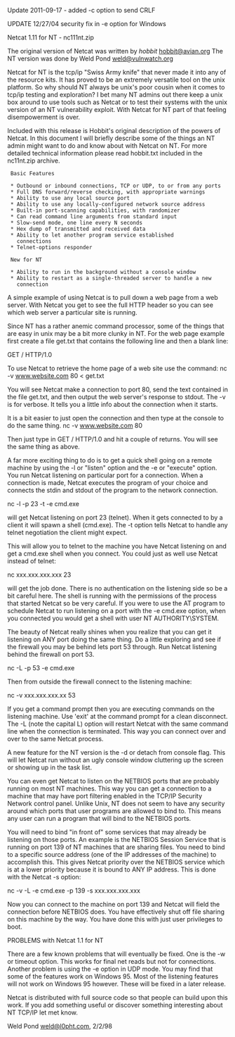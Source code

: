 Update 2011-09-17 - added -c option to send CRLF


UPDATE 12/27/04 security fix in -e option for Windows

Netcat 1.11 for NT - nc111nt.zip

The original version of Netcat was written by *hobbit* <hobbit@avian.org>
The NT version was done by Weld Pond <weld@vulnwatch.org>

Netcat for NT is the tcp/ip "Swiss Army knife" that never made it into any 
of the resource kits.  It has proved to be an extremely versatile tool on 
the unix platform. So why should NT always be unix's poor cousin when it 
comes to tcp/ip testing and exploration?  I bet many NT admins out there
keep a unix box around to use tools such as Netcat or to test their systems
with the unix version of an NT vulnerability exploit.  With Netcat for NT
part of that feeling disempowerment is over.

Included with this release is Hobbit's original description of the powers 
of Netcat.  In this document I will briefly describe some of the things an
NT admin might want to do and know about with Netcat on NT.  For more
detailed technical information please read hobbit.txt included in the
nc11nt.zip archive.

     Basic Features

     * Outbound or inbound connections, TCP or UDP, to or from any ports
     * Full DNS forward/reverse checking, with appropriate warnings
     * Ability to use any local source port
     * Ability to use any locally-configured network source address
     * Built-in port-scanning capabilities, with randomizer
     * Can read command line arguments from standard input
     * Slow-send mode, one line every N seconds
     * Hex dump of transmitted and received data
     * Ability to let another program service established
       connections
     * Telnet-options responder

     New for NT

     * Ability to run in the background without a console window
     * Ability to restart as a single-threaded server to handle a new
       connection


A simple example of using Netcat is to pull down a web page from a web
server.  With Netcat you get to see the full HTTP header so you can see
which web server a particular site is running.

Since NT has a rather anemic command processor, some of the things that are
easy in unix may be a bit more clunky in NT. For the web page example first
create a file get.txt that contains the following line and then a blank
line:

GET / HTTP/1.0

To use Netcat to retrieve the home page of a web site use the command:
nc -v www.website.com 80 < get.txt

You will see Netcat make a connection to port 80, send the text contained
in the file get.txt, and then output the web server's response to stdout.
The -v is for verbose.  It tells you a little info about the connection
when it starts.

It is a bit easier to just open the connection and then type at the console
to do the same thing. 
nc -v www.website.com 80

Then just type in GET / HTTP/1.0 and hit a couple of returns.  You will 
see the same thing as above.

A far more exciting thing to do is to get a quick shell going on a remote
machine by using the -l or "listen" option and the -e or "execute"
option.  You run Netcat listening on particular port for a connection.
When a connection is made, Netcat executes the program of your choice
and connects the stdin and stdout of the program to the network connection.

nc -l -p 23 -t -e cmd.exe

will get Netcat listening on port 23 (telnet).  When it gets connected to
by a client it will spawn a shell (cmd.exe).  The -t option tells Netcat
to handle any telnet negotiation the client might expect.

This will allow you to telnet to the machine you have Netcat listening on
and get a cmd.exe shell when you connect.  You could just as well use 
Netcat instead of telnet:

nc xxx.xxx.xxx.xxx 23

will get the job done.  There is no authentication on the listening side
so be a bit careful here.  The shell is running with the permissions of the
process that started Netcat so be very careful.  If you were to use the
AT program to schedule Netcat to run listening on a port with the 
-e cmd.exe option, when you connected you would get a shell with user
NT AUTHORITY\SYSTEM.

The beauty of Netcat really shines when you realize that you can get it
listening on ANY port doing the same thing.  Do a little exploring and
see if the firewall you may be behind lets port 53 through.  Run Netcat
listening behind the firewall on port 53.  

nc -L -p 53 -e cmd.exe

Then from outside the firewall connect to the listening machine:

nc -v xxx.xxx.xxx.xx 53

If you get a command prompt then you are executing commands on the
listening machine.  Use 'exit' at the command prompt for a clean
disconnect. The -L (note the capital L) option will restart Netcat with
the same command line when the connection is terminated.  This way you can
connect over and over to the same Netcat process.

A new feature for the NT version is the -d or detach from console flag.
This will let Netcat run without an ugly console window cluttering up the
screen or showing up in the task list.

You can even get Netcat to listen on the NETBIOS ports that are probably
running on most NT machines.  This way you can get a connection to a
machine that may have port filtering enabled in the TCP/IP Security Network
control panel.  Unlike Unix, NT does not seem to have any security around
which ports that user programs are allowed to bind to.  This means any
user can run a program that will bind to the NETBIOS ports.

You will need to bind "in front of" some services that may already be
listening on those ports.  An example is the NETBIOS Session Service that
is running on port 139 of NT machines that are sharing files.  You need
to bind to a specific source address (one of the IP addresses of the 
machine) to accomplish this.  This gives Netcat priority over the NETBIOS
service which is at a lower priority because it is bound to ANY IP address.
This is done with the Netcat -s option:

nc -v -L -e cmd.exe -p 139 -s xxx.xxx.xxx.xxx

Now you can connect to the machine on port 139 and Netcat will field
the connection before NETBIOS does.  You have effectively shut off
file sharing on this machine by the way.  You have done this with just
user privileges to boot.

PROBLEMS with Netcat 1.1 for NT

There are a few known problems that will eventually be fixed.  One is
the -w or timeout option.  This works for final net reads but not
for connections.  Another problem is using the -e option in UDP mode.
You may find that some of the features work on Windows 95.  Most
of the listening features will not work on Windows 95 however.   These will
be fixed in a later release.

Netcat is distributed with full source code so that people can build
upon this work.  If you add something useful or discover something 
interesting about NT TCP/IP let met know.

Weld Pond <weld@l0pht.com>, 2/2/98



